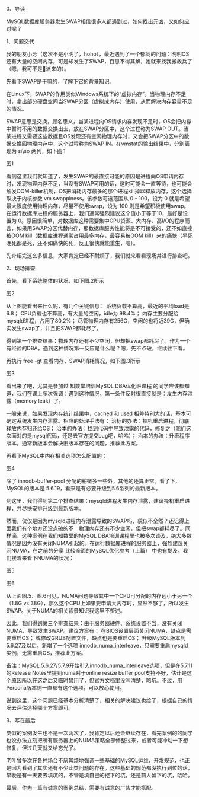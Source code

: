 0、导读

MySQL数据库服务器发生SWAP相信很多人都遇到过，如何找出元凶，又如何应对呢？

1、问题交代

我的朋友小芳（这次不是小明了，hoho），最近遇到了一个郁闷的问题：明明OS还有大量的空闲内存，可是却发生了SWAP，百思不得其解，她就来找我搬救兵了（嗯，我可不是🐒派来的）。

先看下SWAP是干嘛的，了解下它的背景知识。

在Linux下，SWAP的作用类似Windows系统下的“虚拟内存”。当物理内存不足时，拿出部分硬盘空间当SWAP分区（虚拟成内存）使用，从而解决内存容量不足的情况。

SWAP意思是交换，顾名思义，当某进程向OS请求内存发现不足时，OS会把内存中暂时不用的数据交换出去，放在SWAP分区中，这个过程称为SWAP OUT。当某进程又需要这些数据且OS发现还有空闲物理内存时，又会把SWAP分区中的数据交换回物理内存中，这个过程称为SWAP IN。在vmstat的输出结果中，分别表现为 si\so 两列，如下图.1

图1

看到这里我们就知道了，发生SWAP的最直接可能的原因是进程向OS申请内存时，发现物理内存不足，当没有SWAP可用的话，这时可能会一直等待，也可能会触发OOM-killer机制，OS把消耗内存最多的那个进程kill掉以释放内存，这个选择取决于内核参数 vm.swappiness。该参数可选范围从 0 - 100，设为 0 就是希望最大限度使用物理内存，尽量不使用swap，设为 100 则是希望积极使用swap。在运行数据库进程的服务器上，我们通常强烈建议这个值小于等于10，最好是设置为 0。原因很简单，对数据库这种需要集中CPU资源、大内存、高I/O的程序而言，如果用SWAP分区代替内存，那数据库服务性能将是不可接受的，还不如直接被OOM kill（数据库进程通常占用最多内存，最容易被OOM kill）来的痛快（早死晚死都是死，还不如痛快的死，反正很快就能重生，嗯）。

先介绍完这么多信息，大家肯定已经不耐烦了，我们就来看看现场并进行排查吧。

2、现场排查

首先，看下系统整体的状况，如下图.2所示


图2

从上图能看出来什么呢，有几个关键信息：
系统负载不算高，最近的平均load是6.8；
CPU负载也不算高，有大量的空闲，idle为 98.4%；
内存主要分配给mysqld进程，占用了80.2%；
尽管物理内存有256G，空闲的也将近39G，但确实发生swap了，并且把SWAP都耗尽了。


得到第一个排查结果：物理内存还有不少空闲，但却把swap都耗尽了。作为一个有经验的DBA，遇到这种情况第一反应是什么呢？嗯，先不点破，继续往下看。

再执行 free -gt 查看内存、SWAP消耗情况，如下图.3所示


图3

看出来了吧，尤其是参加过 知数堂培训MySQL DBA优化班课程 的同学应该都知道，我们在课上多次强调：遇到这种情况，第一条件反射很直接就是：发生内存泄露（memory leak）了。

一般来说，如果发现内存统计结果中，cached 和 used 相差特别大的话，基本可确定系统发生内存泄露。相应的处理手法有：
治标的办法：择机重启进程，彻底释放内存归还给OS；
治本的办法：找到代码中导致泄露的代码，修复之（我们这次面对的是mysql代码，还是去官方提交bug吧，哈哈）；
治本的办法：升级程序版本，通常新版本会解决旧版本存在的问题，推荐此方案。


再看下MySQL中内存相关选项怎么配置的：


图4

除了 innodb-buffer-pool 分配的稍微多一些外，其他的还算正常。看了下，MySQL的版本是 5.6.19，看来是有必要升级到5.6系列的最新版本。

到这里，我们得到第二个排查结果：mysqld进程发生内存泄露，建议择机重启进程，并尽快安排升级到最新版本。

然而，仅仅是因为mysqld进程内存泄露导致的SWAP吗，貌似不全然？还记得上面我们有个地方还没点破的不：物理内存还有不少空闲，但把swap都耗尽了。同样滴，这种案例在我们知数堂的MySQL DBA培训课程里也被多次谈及，绝大多数情况是因为没有关闭NUMA引起的。在运行数据库进程的服务器上，强烈建议关闭NUMA，在之前的分享 比较全面的MySQL优化参考（上篇） 中也有提及。我们接着来看下NUMA的状况：


图5


图6

从上面图.5、图.6可见，NUMA问题导致其中一个CPU可分配的内存远小于另一个（1.8G vs 38G），那么这个CPU上如果要申请大内存时，显然不够了，所以发生SWAP。关于NUMA的相关背景知识我这里不赘述。

因此，我们得到第三个排查结果：由于服务器硬件、系统设置不当，没有关闭NUMA，导致发生SWAP。建议方案有：
在BIOS设置层面关闭NUMA，缺点是需要重启OS；
或修改GRUB配置文件，缺点也是要重启OS；
升级MySQL版本到5.6.27及以后，新增了一个选项 innodb_numa_interleave，只需要重启mysqld实例，无需重启OS，推荐此方案。

备注：MySQL 5.6.27/5.7.9开始引入innodb_numa_interleave选项，但是在5.7.11的Release Notes里提到numa对于online resize buffer pool支持不好，估计是这个原因所以在这之后又临时禁用了，但官方文档里没写清楚，略坑。不过，用Percona版本则一直都有这个选项，可以放心使用。

说到这里，这个问题已经基本分析清楚了，相关的解决建议也给了，根据自己的情况去评估选择哪个方案即可。

3、写在最后

类似的案例发生也不是一次两次了，我肯定以后还会继续存在，看完案例的的同学也没办法立刻把所有服务器上的NUMA策略全部修整过来，或者可能冲动一下想修复，但过几天就又给忘光了。

老叶曾多次在各种场合不厌其烦地强调一些基础的MySQL运维、开发规范，也正是因为看到了其实还有不少此类问题的存在。这些基础的规范都没执行到位的话，早晚是有一天要去填坑的，不管是填自己的挖下的坑，还是前人留下的坑，哈哈。

最后，作为一篇有诚意的案例总结，需要有诚意的广告才能搭配。
